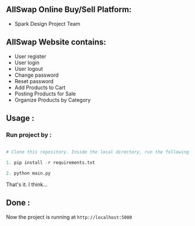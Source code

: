 ## AllSwap Online Buy/Sell Platform:
* Spark Design Project Team

## AllSwap Website contains:
* User register 
* User login
* User logout 
* Change password
* Reset password
* Add Products to Cart
* Posting Products for Sale
* Organize Products by Category

## Usage :
### Run project by :

``` python

# Clone this repository. Inside the local directory, run the following commands

1. pip install -r requirements.txt

2. python main.py 

```

That's it. I think... 

## Done :

Now the project is running at `http://localhost:5000` 
